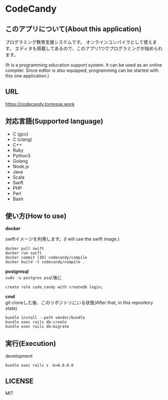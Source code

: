 # CodeCandy

## このアプリについて(About this application)

プログラミング教育支援システムです。
オンラインコンパイラとして使えます。
エディタも搭載してあるので、このアプリ1つでプログラミングが始められます。

(It is a programming education support system.
It can be used as an online compiler.
Since editor is also equipped, programming can be started with this one application.)

## URL
https://codecandy.tomosse.work

## 対応言語(Supported language)

- C (gcc)
- C (clang)
- C++
- Ruby
- Python3
- Golang
- Node.js
- Java
- Scala
- Swift
- PHP
- Perl
- Bash

## 使い方(How to use)
__docker__
  
swiftイメージを利用します。(I will use the swift image.)
```
docker pull swift
docker run swift
docker commit [ID] codecandy/compile
docker build -t codecandy/compile .
```
__postgresql__  
`sudo -u postgres psql`後に
```
create role code_candy with createdb login;
```
__cmd__  
git cloneした後、このリポジトリにいる状態(After that, in this repository state)
```
bundle install --path vendor/bundle
bundle exec rails db:create
bundle exec rails db:migrate
```

## 実行(Execution)
development
```
bundle exec rails s -b=0.0.0.0
```

## LICENSE
MIT
